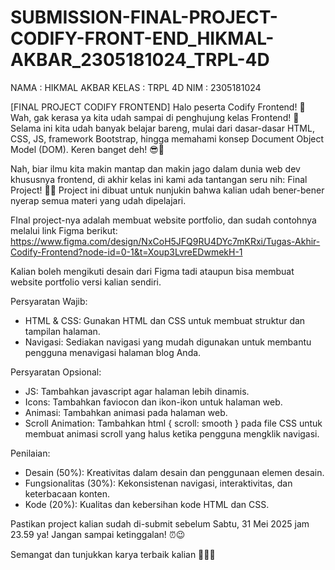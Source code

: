 # SUBMISSION-FINAL-PROJECT-CODIFY-FRONT-END_HIKMAL-AKBAR_2305181024_TRPL-4D

NAMA : HIKMAL AKBAR
KELAS : TRPL 4D
NIM : 2305181024

[FINAL PROJECT CODIFY FRONTEND]
Halo peserta Codify Frontend! 🤫
Wah, gak kerasa ya kita udah sampai di penghujung kelas Frontend! 🎉 Selama ini kita udah banyak belajar bareng, mulai dari dasar-dasar HTML, CSS, JS, framework Bootstrap, hingga memahami konsep Document Object Model (DOM). Keren banget deh! 😎🤩

Nah, biar ilmu kita makin mantap dan makin jago dalam dunia web dev khususnya frontend, di akhir kelas ini kami ada tantangan seru nih: Final Project! 💪🏻 Project ini dibuat untuk nunjukin bahwa kalian udah bener-bener nyerap semua materi yang udah dipelajari.

FInal project-nya adalah membuat website portfolio, dan sudah contohnya melalui link Figma berikut:
https://www.figma.com/design/NxCoH5JFQ9RU4DYc7mKRxi/Tugas-Akhir-Codify-Frontend?node-id=0-1&t=Xoup3LvreEDwmekH-1

Kalian boleh mengikuti desain dari Figma tadi ataupun bisa membuat website portfolio versi kalian sendiri.

Persyaratan Wajib:
- HTML & CSS: Gunakan HTML dan CSS untuk membuat struktur dan tampilan halaman.
- Navigasi: Sediakan navigasi yang mudah digunakan untuk membantu pengguna menavigasi halaman blog Anda.

Persyaratan Opsional:
- JS: Tambahkan javascript agar halaman lebih dinamis.
- Icons: Tambahkan faviocon dan ikon-ikon untuk halaman web.
- Animasi: Tambahkan animasi pada halaman web.
- Scroll Animation: Tambahkan html { scroll: smooth } pada file CSS untuk membuat animasi scroll yang halus ketika pengguna mengklik navigasi.

Penilaian:
- Desain (50%): Kreativitas dalam desain dan penggunaan elemen desain.
- Fungsionalitas (30%): Kekonsistenan navigasi, interaktivitas, dan keterbacaan konten.
- Kode (20%): Kualitas dan kebersihan kode HTML dan CSS.

Pastikan project kalian sudah di-submit sebelum Sabtu, 31 Mei 2025 jam 23.59 ya! Jangan sampai ketinggalan! ⏰😉

Semangat dan tunjukkan karya terbaik kalian 🫵🏻🔥
